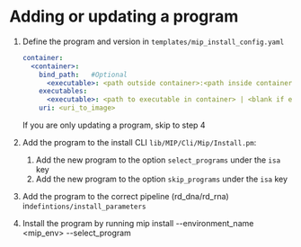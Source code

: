 # Adding or updating  a program

1. Define the program and version in `templates/mip_install_config.yaml`

    ```Yaml
    container:
      <container>:
        bind_path:   #Optional
          <executable>: <path outside container>:<path inside container>
        executables:
          <executable>: <path to executable in container> | <blank if executable in container PATH> | "no_executable_in_image"
        uri: <uri_to_image>
    ```
    If you are only updating a program, skip to step 4

1. Add the program to the install CLI `lib/MIP/Cli/Mip/Install.pm`:

    1. Add the new program to the option `select_programs` under the `isa` key
    2. Add the new program to the option `skip_programs` under the `isa` key

1. Add the program to the correct pipeline (rd_dna/rd_rna) in`defintions/install_parameters`  

1. Install the program by running mip install --environment_name <mip_env> --select_program <your program>
